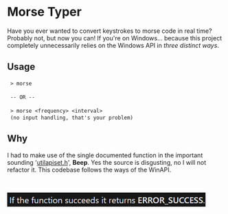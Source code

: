 # Morse Typer
Have you ever wanted to convert keystrokes to morse code in real time? Probably not, but now you can! If you're on Windows... because this project completely unnecessarily relies on the Windows API in *three distinct ways*.

## Usage
```
 > morse
 
 -- OR --
 
 > morse <frequency> <interval>
 (no input handling, that's your problem)
```

## Why
I had to make use of the single documented function in the important sounding '[utilapiset.h](https://docs.microsoft.com/en-us/windows/win32/api/utilapiset/)', **Beep**. Yes the source is disgusting, no I will not refactor it.
This codebase follows the ways of the WinAPI.

<br />

![Some function from the Windows API that returns an error upon a successful call.](error_success.png)